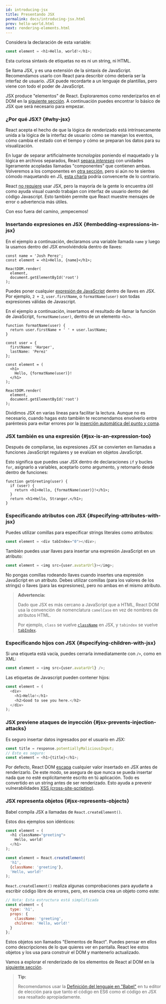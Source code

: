 ```yaml
---
id: introducing-jsx
title: Presentando JSX
permalink: docs/introducing-jsx.html
prev: hello-world.html
next: rendering-elements.html
---
```


Considera la declaración de esta variable:

```js
const element = <h1>Hello, world!</h1>;
```

Esta curiosa sintaxis de etiquetas no es ni un string, ni HTML.

Se llama JSX, y es una extensión de la sintaxis de JavaScript. Recomendamos usarlo con React para describir cómo debería ser la interfaz de usuario. JSX puede recordarte a un lenguaje de plantillas, pero viene con todo el poder de JavaScript.

JSX produce "elementos" de React. Exploraremos como renderizarlos en el DOM en la [siguiente sección](/docs/rendering-elements.html). A continuación puedes encontrar lo básico de JSX que será necesario para empezar.

### ¿Por qué JSX? {#why-jsx}

React acepta el hecho de que la lógica de renderizado está intrínsecamente unida a la lógica de la interfaz de usuario: cómo se manejan los eventos, cómo cambia el estado con el tiempo y cómo se preparan los datos para su visualización.

En lugar de separar artificialmente *tecnologías* poniendo el maquetado y la lógica en archivos separados, React [separa *intereses*](https://es.wikipedia.org/wiki/Separaci%C3%B3n_de_intereses) con unidades ligeramente acopladas llamadas "componentes" que contienen ambas. Volveremos a los componentes en [otra sección](/docs/components-and-props.html), pero si aún no te sientes cómodo maquetando en JS, [esta charla](https://www.youtube.com/watch?v=x7cQ3mrcKaY) podría convencerte de lo contrario.

React [no requiere](/docs/react-without-jsx.html) usar JSX, pero la mayoría de la gente lo encuentra útil como ayuda visual cuando trabajan con interfaz de usuario dentro del código Javascript. Esto también permite que React muestre mensajes de error o advertencia más útiles.

Con eso fuera del camino, ¡empecemos!

### Insertando expresiones en JSX {#embedding-expressions-in-jsx}

En el ejemplo a continuación, declaramos una variable llamada `name` y luego la usamos dentro del JSX envolviéndola dentro de llaves:

```js{1,2}
const name = 'Josh Perez';
const element = <h1>Hello, {name}</h1>;

ReactDOM.render(
  element,
  document.getElementById('root')
);
```

Puedes poner cualquier [expresión de JavaScript](https://developer.mozilla.org/es/docs/Web/JavaScript/Guide/Expressions_and_Operators) dentro de llaves en JSX. Por ejemplo, `2 + 2`, `user.firstName`, o `formatName(user)` son todas expresiones válidas de Javascript.

En el ejemplo a continuación, insertamos el resultado de llamar la función de JavaScript, `formatName(user)`, dentro de un elemento `<h1>`.

```js{12}
function formatName(user) {
  return user.firstName + ' ' + user.lastName;
}

const user = {
  firstName: 'Harper',
  lastName: 'Perez'
};

const element = (
  <h1>
    Hello, {formatName(user)}!
  </h1>
);

ReactDOM.render(
  element,
  document.getElementById('root')
);
```

[](codepen://introducing-jsx)

Dividimos JSX en varias líneas para facilitar la lectura. Aunque no es necesario, cuando hagas esto también te recomendamos envolverlo entre paréntesis para evitar errores por la [inserción automática del punto y coma](https://stackoverflow.com/q/2846283).

### JSX también es una expresión {#jsx-is-an-expression-too}

Después de compilarse, las expresiones JSX se convierten en llamadas a funciones JavaScript regulares y se evalúan en objetos JavaScript.

Esto significa que puedes usar JSX dentro de declaraciones `if` y bucles `for`, asignarlo a variables, aceptarlo como argumento, y retornarlo desde dentro de funciones:

```js{3,5}
function getGreeting(user) {
  if (user) {
    return <h1>Hello, {formatName(user)}!</h1>;
  }
  return <h1>Hello, Stranger.</h1>;
}
```

### Especificando atributos con JSX {#specifying-attributes-with-jsx}

Puedes utilizar comillas para especificar strings literales como atributos:

```js
const element = <div tabIndex="0"></div>;
```

También puedes usar llaves para insertar una expresión JavaScript en un atributo:

```js
const element = <img src={user.avatarUrl}></img>;
```

No pongas comillas rodeando llaves cuando insertes una expresión JavaScript en un atributo. Debes utilizar comillas (para los valores de los strings) o llaves (para las expresiones), pero no ambas en el mismo atributo.

>**Advertencia:**
>
>Dado que JSX es más cercano a JavaScript que a HTML, React DOM usa la convención de nomenclatura `camelCase` en vez de nombres de atributos HTML.
>
>Por ejemplo, `class` se vuelve [`className`](https://developer.mozilla.org/es/docs/Web/API/Element/className) en JSX, y `tabindex` se vuelve [`tabIndex`](https://developer.mozilla.org/es/docs/Web/API/HTMLElement/tabIndex).

### Especificando hijos con JSX {#specifying-children-with-jsx}

Si una etiqueta está vacía, puedes cerrarla inmediatamente con `/>`, como en XML:

```js
const element = <img src={user.avatarUrl} />;
```

Las etiquetas de Javascript pueden contener hijos:

```js
const element = (
  <div>
    <h1>Hello!</h1>
    <h2>Good to see you here.</h2>
  </div>
);
```

### JSX previene ataques de inyección {#jsx-prevents-injection-attacks}

Es seguro insertar datos ingresados por el usuario en JSX:

```js
const title = response.potentiallyMaliciousInput;
// Esto es seguro:
const element = <h1>{title}</h1>;
```

Por defecto, React DOM [escapa](https://stackoverflow.com/questions/7381974/which-characters-need-to-be-escaped-on-html) cualquier valor insertado en JSX antes de renderizarlo. De este modo, se asegura de que nunca se pueda insertar nada que no esté explícitamente escrito en tú aplicación. Todo es convertido en un string antes de ser renderizado. Esto ayuda a prevenir vulnerabilidades [XSS (cross-site-scripting)](https://es.wikipedia.org/wiki/Cross-site_scripting).

### JSX representa objetos {#jsx-represents-objects}

Babel compila JSX a llamadas de `React.createElement()`.

Estos dos ejemplos son idénticos:

```js
const element = (
  <h1 className="greeting">
    Hello, world!
  </h1>
);
```

```js
const element = React.createElement(
  'h1',
  {className: 'greeting'},
  'Hello, world!'
);
```

`React.createElement()` realiza algunas comprobaciones para ayudarte a escribir código libre de errores, pero, en esencia crea un objeto como este:

```js
// Nota: Esta estructura está simplificada
const element = {
  type: 'h1',
  props: {
    className: 'greeting',
    children: 'Hello, world!'
  }
};
```

Estos objetos son llamados "Elementos de React". Puedes pensar en ellos como descripciones de lo que quieres ver en pantalla. React lee estos objetos y los usa para construir el DOM y mantenerlo actualizado.

Vamos a explorar el renderizado de los elementos de React al DOM en la [siguiente sección](/docs/rendering-elements.html).

>**Tip:**
>
>Recomendamos usar la [Definición del lenguaje en "Babel"](https://babeljs.io/docs/en/next/editors) en tu editor de elección para que tanto el código en ES6 como el código en JSX sea resaltado apropiadamente.
